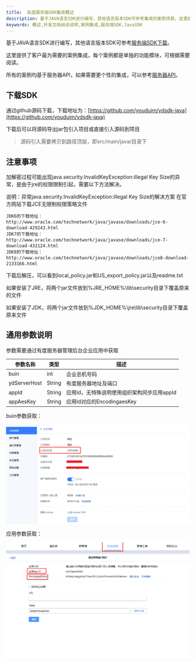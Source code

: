```yaml
---
title:  有度服务端SDK集成概述
description: 基于JAVA语言SDK进行编写，其他语言版本SDK可参考集成的案例场景。这里提供了客户最为需要的案例集成，每个案例都是单独的功能模块，您可以根据需要阅读。
keywords: 概述,开发文档阅读说明,案例集成,服务端SDK,JavaSDK
---
```



基于JAVA语言SDK进行编写，其他语言版本SDK可参考[服务端SDK下载](a01_00002.md)。

这里提供了客户最为需要的案例集成，每个案例都是单独的功能模块，可根据需要阅读。

所有的案例均基于服务器API，如果需要更个性的集成，可以参考[服务器API](c01_00001.md)。

## 下载SDK

通过github源码下载，下载地址为：[https://github.com/youduim/ydsdk-java](https://github.com/youduim/ydsdk-java)

下载后可以将源码导出jar包引入项目或直接引入源码到项目

> 源码引入需要拷贝到路径顶层，即src/main/java/目录下

## 注意事项

加解密过程可能出现java.security.InvalidKeyException:illegal Key Size的异常，是由于jre的权限限制引起，需要以下方法解决。 

说明：异常java.security.InvalidKeyException:illegal Key Size的解决方案 在官方网站下载JCE无限制权限策略文件

```
JDK6的下载地址：
http://www.oracle.com/technetwork/java/javase/downloads/jce-6-download-429243.html
JDK7的下载地址：
http://www.oracle.com/technetwork/java/javase/downloads/jce-7-download-432124.html
JDK8的下载地址：
http://www.oracle.com/technetwork/java/javase/downloads/jce8-download-2133166.html
```

下载后解压，可以看到local_policy.jar和US_export_policy.jar以及readme.txt

如果安装了JRE，将两个jar文件放到%JRE_HOME%\lib\security目录下覆盖原来的文件

如果安装了JDK，将两个jar文件放到%JDK_HOME%\jre\lib\security目录下覆盖原来文件

## 通用参数说明

参数需要通过有度服务器管理后台企业应用中获取

| 参数名称     | 类型   | 描述                                        |
| ------------ | ------ | ------------------------------------------- |
| buin         | int    | 企业总机号码                                |
| ydServerHost | String | 有度服务器地址及端口                        |
| appId        | String | 应用Id，无特殊说明使用组织架构同步应用appId |
| appAesKey    | String | 应用Id对应的EncodingaesKey                  |

buin参数获取：

![b01_00002](./res/b01_00002/b01_00002_001.png)

应用参数获取：

![b01_00002](./res/b01_00002/b01_00002_002.png)